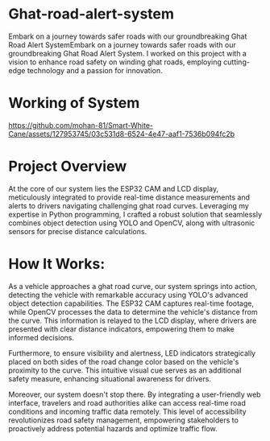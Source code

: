 # Ghat-road-alert-system

 Embark on a journey towards safer roads with our groundbreaking Ghat Road Alert SystemEmbark on a journey towards safer roads with our groundbreaking Ghat Road Alert System. I worked on this project with a vision to enhance road safety on winding ghat roads, employing cutting-edge technology and a passion for innovation.

 # Working of System

 https://github.com/mohan-81/Smart-White-Cane/assets/127953745/03c531d8-6524-4e47-aaf1-7536b094fc2b

 # Project Overview

 At the core of our system lies the ESP32 CAM and LCD display, meticulously integrated to provide real-time distance measurements and alerts to drivers navigating challenging ghat road curves. Leveraging my expertise in Python programming, I crafted a robust solution that seamlessly combines object detection using YOLO and OpenCV, along with ultrasonic sensors for precise distance calculations.

# How It Works:

As a vehicle approaches a ghat road curve, our system springs into action, detecting the vehicle with remarkable accuracy using YOLO's advanced object detection capabilities. The ESP32 CAM captures real-time footage, while OpenCV processes the data to determine the vehicle's distance from the curve. This information is relayed to the LCD display, where drivers are presented with clear distance indicators, empowering them to make informed decisions.

Furthermore, to ensure visibility and alertness, LED indicators strategically placed on both sides of the road change color based on the vehicle's proximity to the curve. This intuitive visual cue serves as an additional safety measure, enhancing situational awareness for drivers.

Moreover, our system doesn't stop there. By integrating a user-friendly web interface, travelers and road authorities alike can access real-time road conditions and incoming traffic data remotely. This level of accessibility revolutionizes road safety management, empowering stakeholders to proactively address potential hazards and optimize traffic flow.
